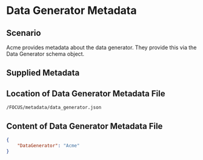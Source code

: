 # Data Generator Metadata

## Scenario

Acme provides metadata about the data generator. They provide this via the Data Generator schema object.

## Supplied Metadata

## Location of Data Generator Metadata File

`/FOCUS/metadata/data_generator.json`

## Content of Data Generator Metadata File

```json
{
    "DataGenerator": "Acme"
}
```

